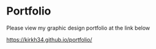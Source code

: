 # Portfolio
 Please view my graphic design portfolio at the link below
 
 https://kirkh34.github.io/portfolio/
